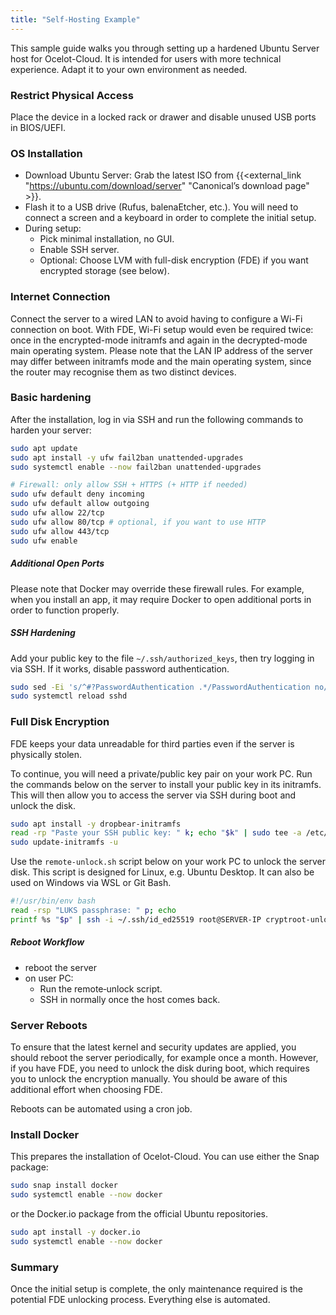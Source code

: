 ```yaml
---
title: "Self-Hosting Example"
---
```


This sample guide walks you through setting up a hardened Ubuntu Server host for Ocelot-Cloud. It is intended for users with more technical experience. Adapt it to your own environment as needed.

### Restrict Physical Access

Place the device in a locked rack or drawer and disable unused USB ports in BIOS/UEFI.

### OS Installation

* Download Ubuntu Server: Grab the latest ISO from {{<external_link "https://ubuntu.com/download/server" "Canonical’s download page" >}}.
* Flash it to a USB drive (Rufus, balenaEtcher, etc.). You will need to connect a screen and a keyboard in order to complete the initial setup.
* During setup:
  * Pick minimal installation, no GUI.
  * Enable SSH server.
  * Optional: Choose LVM with full-disk encryption (FDE) if you want encrypted storage (see below).

### Internet Connection

Connect the server to a wired LAN to avoid having to configure a Wi-Fi connection on boot. With FDE, Wi-Fi setup would even be required twice: once in the encrypted-mode initramfs and again in the decrypted-mode main operating system. Please note that the LAN IP address of the server may differ between initramfs mode and the main operating system, since the router may recognise them as two distinct devices.

### Basic hardening

After the installation, log in via SSH and run the following commands to harden your server:

```bash
sudo apt update
sudo apt install -y ufw fail2ban unattended-upgrades
sudo systemctl enable --now fail2ban unattended-upgrades

# Firewall: only allow SSH + HTTPS (+ HTTP if needed)
sudo ufw default deny incoming
sudo ufw default allow outgoing
sudo ufw allow 22/tcp
sudo ufw allow 80/tcp # optional, if you want to use HTTP
sudo ufw allow 443/tcp
sudo ufw enable
```

##### Additional Open Ports

Please note that Docker may override these firewall rules. For example, when you install an app, it may require Docker to open additional ports in order to function properly.

##### SSH Hardening

Add your public key to the file `~/.ssh/authorized_keys`, then try logging in via SSH. If it works, disable password authentication.
```bash
sudo sed -Ei 's/^#?PasswordAuthentication .*/PasswordAuthentication no/' /etc/ssh/sshd_config
sudo systemctl reload sshd
```

### Full Disk Encryption

FDE keeps your data unreadable for third parties even if the server is physically stolen.

To continue, you will need a private/public key pair on your work PC. Run the commands below on the server to install your public key in its initramfs. This will then allow you to access the server via SSH during boot and unlock the disk.

```bash
sudo apt install -y dropbear-initramfs
read -rp "Paste your SSH public key: " k; echo "$k" | sudo tee -a /etc/dropbear/initramfs/authorized_keys
sudo update-initramfs -u
```

Use the `remote-unlock.sh` script below on your work PC to unlock the server disk. This script is designed for Linux, e.g. Ubuntu Desktop. It can also be used on Windows via WSL or Git Bash.

```bash
#!/usr/bin/env bash
read -rsp "LUKS passphrase: " p; echo
printf %s "$p" | ssh -i ~/.ssh/id_ed25519 root@SERVER-IP cryptroot-unlock
```

##### Reboot Workflow

* reboot the server
* on user PC: 
  * Run the remote‑unlock script.
  * SSH in normally once the host comes back.

### Server Reboots

To ensure that the latest kernel and security updates are applied, you should reboot the server periodically, for example once a month. However, if you have FDE, you need to unlock the disk during boot, which requires you to unlock the encryption manually. You should be aware of this additional effort when choosing FDE.

Reboots can be automated using a cron job.

### Install Docker

This prepares the installation of Ocelot-Cloud. You can use either the Snap package:

```bash
sudo snap install docker
sudo systemctl enable --now docker
```

or the Docker.io package from the official Ubuntu repositories. 

```bash
sudo apt install -y docker.io
sudo systemctl enable --now docker
```

### Summary

Once the initial setup is complete, the only maintenance required is the potential FDE unlocking process. Everything else is automated.